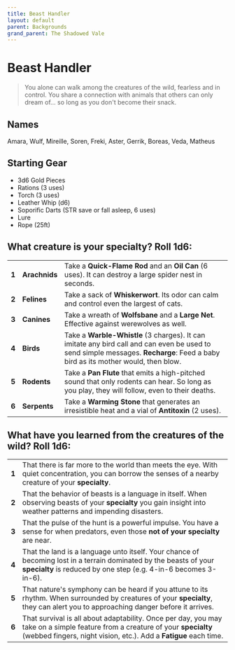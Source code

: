```yaml
---
title: Beast Handler
layout: default
parent: Backgrounds
grand_parent: The Shadowed Vale
---
```


# Beast Handler

> You alone can walk among the creatures of the wild, fearless and in control. You share a connection with animals that others can only dream of... so long as you don't become their snack.

## Names

Amara, Wulf, Mireille, Soren, Freki, Aster, Gerrik, Boreas, Veda, Matheus

## Starting Gear

- 3d6 Gold Pieces
- Rations (3 uses)
- Torch (3 uses)   
- Leather Whip (d6)
- Soporific Darts (STR save or fall asleep, 6 uses)
- Lure
- Rope (25ft)

## What creature is your specialty? Roll 1d6:

|       |               |                                                                                                                                                                                   |
| ----- | ------------- | --------------------------------------------------------------------------------------------------------------------------------------------------------------------------------- |
| **1** | **Arachnids** | Take a **Quick-Flame Rod** and an **Oil Can** (6 uses). It can destroy a large spider nest in seconds.                                                                            |
| **2** | **Felines**   | Take a sack of **Whiskerwort**. Its odor can calm and control even the largest of cats.                                                                                           |
| **3** | **Canines**   | Take a wreath of **Wolfsbane** and a **Large Net**. Effective against werewolves as well.                                                                                         |
| **4** | **Birds**     | Take a **Warble-Whistle** (3 charges). It can imitate any bird call and can even be used to send simple messages. **Recharge**: Feed a baby bird as its mother would, then blow. |
| **5** | **Rodents**   | Take a **Pan Flute** that emits a high-pitched sound that only rodents can hear. So long as you play, they will follow, even to their deaths.                                     |
| **6** | **Serpents**  | Take a **Warming Stone** that generates an irresistible heat and a vial of **Antitoxin** (2 uses).                                                                               |


## What have you learned from the creatures of the wild? Roll 1d6: 

|       |                                                                                                                                                                                          |
| ----- | ---------------------------------------------------------------------------------------------------------------------------------------------------------------------------------------- |
| **1** | That there is far more to the world than meets the eye. With quiet concentration, you can borrow the senses of a nearby creature of your **specialty**.                                       |
| **2** | That the behavior of beasts is a language in itself. When observing beasts of your **specialty** you gain insight into weather patterns and impending disasters.                             |
| **3** | That the pulse of the hunt is a powerful impulse. You have a sense for when predators, even those **not of your specialty** are near.                                                        |
| **4** | That the land is a language unto itself. Your chance of becoming lost in a terrain dominated by the beasts of your **specialty** is reduced by one step (e.g. 4-in-6 becomes 3-in-6).             |
| **5** | That nature's symphony can be heard if you attune to its rhythm. When surrounded by creatures of your **specialty**, they can alert you to approaching danger before it arrives.               |
| **6** | That survival is all about adaptability. Once per day, you may take on a simple feature from a creature of your **specialty** (webbed fingers, night vision, etc.). Add a **Fatigue** each time. |
